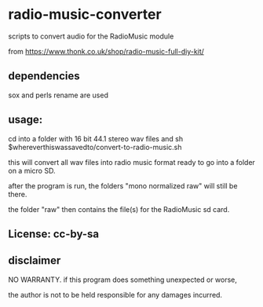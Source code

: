 # radio-music-converter
scripts to convert audio for the RadioMusic module

from https://www.thonk.co.uk/shop/radio-music-full-diy-kit/

## dependencies

sox and perls rename are used

## usage:
 cd into a folder with 16 bit 44.1 stereo wav files
 and
 sh $whereverthiswassavedto/convert-to-radio-music.sh

 this will convert all wav files into radio music format ready to go into a folder on a micro SD.

 after the program is run, the folders "mono normalized raw" will still be there.

 the folder "raw" then contains the file(s) for the RadioMusic sd card.

## License: cc-by-sa

## disclaimer
NO WARRANTY. if this program does something unexpected or worse,

the author is not to be held responsible for any damages incurred.

